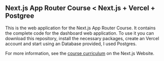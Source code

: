 ## Next.js App Router Course < Next.js + Vercel + Postgree

This is the web application for the Next.js App Router Course. 
It contains the complete code for the dashboard web application.
To use it you can download this repository, install the necessary packages, 
create an Vercel account and start using an Database provided, I used Postgres.

For more information, see the [course curriculum](https://nextjs.org/learn) on the Next.js Website.
